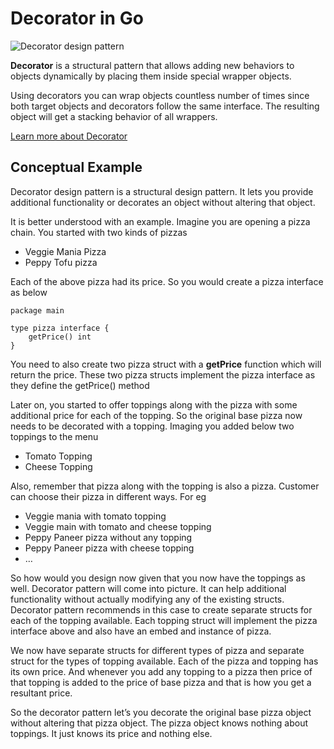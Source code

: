 **Decorator** in Go
===================

![Decorator design pattern](https://refactoring.guru/images/patterns/content/decorator/decorator.png)

**Decorator** is a structural pattern that allows adding new behaviors to objects dynamically by placing them inside special wrapper objects.

Using decorators you can wrap objects countless number of times since both target objects and decorators follow the same interface. The resulting object will get a stacking behavior of all wrappers.

[Learn more about Decorator](https://refactoring.guru/design-patterns/decorator)

Conceptual Example
------------------

Decorator design pattern is a structural design pattern. It lets you provide additional functionality or decorates an object without altering that object.

It is better understood with an example. Imagine you are opening a pizza chain. You started with two kinds of pizzas

*   Veggie Mania Pizza
*   Peppy Tofu pizza

Each of the above pizza had its price. So you would create a pizza interface as below

    package main
    
    type pizza interface {
    	getPrice() int
    }

You need to also create two pizza struct with a **getPrice** function which will return the price. These two pizza structs implement the pizza interface as they define the getPrice() method

Later on, you started to offer toppings along with the pizza with some additional price for each of the topping. So the original base pizza now needs to be decorated with a topping. Imaging you added below two toppings to the menu

*   Tomato Topping
*   Cheese Topping

Also, remember that pizza along with the topping is also a pizza. Customer can choose their pizza in different ways. For eg

*   Veggie mania with tomato topping
*   Veggie main with tomato and cheese topping
*   Peppy Paneer pizza without any topping
*   Peppy Paneer pizza with cheese topping
*   …

So how would you design now given that you now have the toppings as well. Decorator pattern will come into picture. It can help additional functionality without actually modifying any of the existing structs. Decorator pattern recommends in this case to create separate structs for each of the topping available. Each topping struct will implement the pizza interface above and also have an embed and instance of pizza.

We now have separate structs for different types of pizza and separate struct for the types of topping available. Each of the pizza and topping has its own price. And whenever you add any topping to a pizza then price of that topping is added to the price of base pizza and that is how you get a resultant price.

So the decorator pattern let’s you decorate the original base pizza object without altering that pizza object. The pizza object knows nothing about toppings. It just knows its price and nothing else.